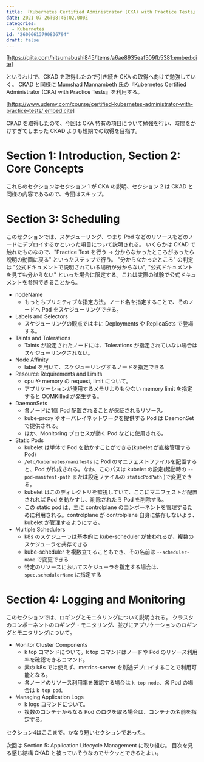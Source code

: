 ```yaml
---
title: 『Kubernetes Certified Administrator (CKA) with Practice Tests』記録 - セクション1~4
date: 2021-07-26T08:46:02.000Z
categories:
  - Kubernetes
id: "26006613790836794"
draft: false
---
```

[https://qiita.com/hitsumabushi845/items/a6ae8935eaf509fb5381:embed:cite]

というわけで、CKAD を取得したので引き続き CKA の取得へ向けて勉強していく。
CKAD と同様に Mumshad Mannambeth 氏の『Kubernetes Certified Administrator (CKA) with Practice Tests』を利用する。

[https://www.udemy.com/course/certified-kubernetes-administrator-with-practice-tests/:embed:cite]

CKAD を取得したので、今回は CKA 特有の項目について勉強を行い、時間をかけすぎてしまった CKAD よりも短期での取得を目指す。

# Section 1: Introduction, Section 2: Core Concepts

これらのセクションはセクション 1 が CKA の説明、セクション 2 は CKAD と同様の内容であるので、今回はスキップ。

# Section 3: Scheduling

このセクションでは、スケジューリング、つまり Pod などのリソースをどのノードにデプロイするかといった項目について説明される。
いくらかは CKAD で触れたものなので、"Practice Test を行う -> 分からなかったところがあったら説明の動画に戻る" といったステップで行う。
"分からなかったところ" の判定は "公式ドキュメントで説明されている場所が分からない", "公式ドキュメントを見ても分からない" といった場合に限定する。これは実際の試験で公式ドキュメントを参照できることから。

- nodeName  
  - もっともプリミティブな指定方法。ノード名を指定することで、そのノードへ Pod をスケジューリングできる。
- Labels and Selectors
  - スケジューリングの観点では主に Deployments や ReplicaSets で登場する。
- Taints and Tolerations
  - Taints が設定されたノードには、Tolerations が指定されていない場合はスケジューリングされない。
- Node Affinity
  - label を用いて、スケジューリングするノードを指定できる
- Resource Requirements and Limits
  - cpu や memory の request, limit について。
  - アプリケーションが使用するメモリよりも少ない memory limit を指定すると OOMKilled が発生する。
- DaemonSets
  - 各ノードに1個 Pod 配置されることが保証されるリソース。
  - kube-proxy やオーバレイネットワークを提供する Pod は DaemonSet で提供される。
  - ほか、Monitoring プロセスが動く Pod などに使用される。
- Static Pods
  - kubelet は単体で Pod を動かすことができる(kubelet が直接管理する Pod)
  - `/etc/kubernetes/manifests` に Pod のマニフェストファイルを配置すると、Pod が作成される。なお、このパスは kubelet の設定(起動時の `--pod-manifest-path` または設定ファイルの `staticPodPath` )で変更できる。
  - kubelet はこのディレクトリを監視していて、ここにマニフェストが配置されれば Pod を動かすし、削除されたら Pod を削除する。
  - この static pod は、主に controlplane のコンポーネントを管理するために利用される。controlplane が controlplane 自身に依存しないよう、kubelet が管理するようにする。
- Multiple Schedulers
  - k8s のスケジューラは基本的に kube-scheduler が使われるが、複数のスケジューラを共存できる
  - kube-scheduler を複数立てることもでき、その名前は `--scheduler-name` で変更できる
  - 特定のリソースにおいてスケジューラを指定する場合は、`spec.schedulerName` に指定する

# Section 4: Logging and Monitoring

このセクションでは、ロギングとモニタリングについて説明される。
クラスタのコンポーネントのロギング・モニタリング、並びにアプリケーションのロギングとモニタリングについて。

- Monitor Cluster Components
  - k top コマンドについて。k top コマンドはノードや Pod のリソース利用率を確認できるコマンド。
  - 素の k8s では使えず、metrics-server を別途デプロイすることで利用可能となる。
  - 各ノードのリソース利用率を確認する場合は `k top node`、各 Pod の場合は `k top pod`。
- Managing Application Logs
  - k logs コマンドについて。
  - 複数のコンテナからなる Pod のログを取る場合は、コンテナの名前を指定する。

セクション4はここまで。かなり短いセクションであった。

次回は Section 5: Application Lifecycle Management に取り組む。
目次を見る感じ結構 CKAD と被っていそうなのでサクッとできるとよい。 
